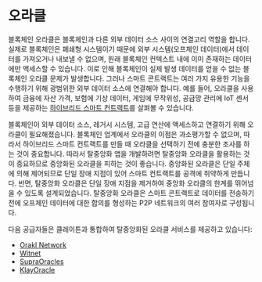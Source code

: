 # 오라클

블록체인 오라클은 블록체인과 다른 외부 데이터 소스 사이의 연결고리 역할을 합니다. 실제로 블록체인은 폐쇄형 시스템이기 때문에 외부 시스템(오프체인 데이터)에서 데이터를 가져오거나 내보낼 수 없으며, 원래 블록체인 컨텍스트 내에 이미 존재하는 데이터에만 액세스할 수 있습니다. 이로 인해 블록체인이 실제 발생 데이터를 얻을 수 없는 블록체인 오라클 문제가 발생합니다. 그러나 스마트 콘트랙트는 여러 가지 유용한 기능을 수행하기 위해 광범위한 외부 데이터 소스에 연결해야 합니다. 예를 들어, 오라클을 사용하여 금융에 자산 가격, 보험에 기상 데이터, 게임에 무작위성, 공급망 관리에 IoT 센서 등을 제공하는 [하이브리드 스마트 컨트랙트](https://chain.link/education-hub/hybrid-smart-contracts)를 살펴볼 수 있습니다.

블록체인이 외부 데이터 소스, 레거시 시스템, 고급 연산에 액세스하고 연결하기 위해 오라클이 필요해졌습니다. 블록체인 업계에서 오라클의 이점은 과소평가할 수 없으며, 따라서 하이브리드 스마트 컨트랙트를 만들 때 오라클을 선택하기 전에 충분한 조사를 하는 것이 중요합니다. 따라서 탈중앙화 앱을 개발하려면 탈중앙화 오라클을 활용하는 것이 중요하므로 중앙화된 오라클을 피하는 것이 좋습니다. 중앙화된 오라클은 단일 주체에 의해 제어되므로 단일 장애 지점이 있어 스마트 컨트랙트를 공격에 취약하게 만듭니다. 반면, 탈중앙화 오라클은 단일 장애 지점을 제거하여 중앙화 오라클의 한계를 뛰어넘을 수 있도록 설계되었습니다. 탈중앙화 오라클은 스마트 콘트랙트로 데이터를 전송하기 전에 오프체인 데이터에 대한 합의를 형성하는 P2P 네트워크의 여러 참여자로 구성됩니다.

다음 공급자들은 클레이튼과 통합하여 탈중앙화된 오라클 서비스를 제공하고 있습니다:

* [Orakl Network](https://docs.orakl.network)
* [Witnet](https://docs.witnet.io/)
* [SupraOracles](https://supraoracles.com/docs/overview)
* [KlayOracle](https://klayoracle.gitbook.io/v1.0.0/)
